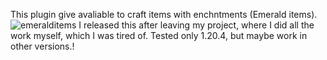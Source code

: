 This plugin give avaliable to craft items with enchntments (Emerald items). 
![emeralditems](https://github.com/Tioplaya/EmeraldItems/assets/137718036/288eca67-6b97-406b-a0ed-e8cce7760d36)
I released this after leaving my project, where I did all the work myself, which I was tired of. Tested only 1.20.4, but maybe work in other versions.!

